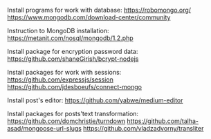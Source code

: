 Install programs for work with database:
https://robomongo.org/
https://www.mongodb.com/download-center/community

Instruction to MongoDB installation: https://metanit.com/nosql/mongodb/1.2.php

Install package for encryption password data:
https://github.com/shaneGirish/bcrypt-nodejs

Install packages for work with sessions:
https://github.com/expressjs/session 
https://github.com/jdesboeufs/connect-mongo

Install post's editor:
https://github.com/yabwe/medium-editor

Install packages for posts'text transformation:
https://github.com/domchristie/turndown
https://github.com/talha-asad/mongoose-url-slugs
https://github.com/vladzadvorny/transliter